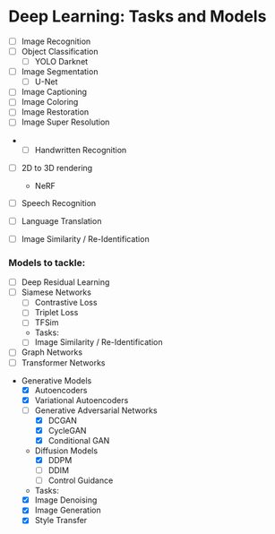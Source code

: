 # Deep Learning: Tasks and Models

- [ ] Image Recognition
- [ ] Object Classification
    - [ ] YOLO Darknet
- [ ] Image Segmentation
  - [ ] U-Net
- [ ] Image Captioning
- [ ] Image Coloring
- [ ] Image Restoration
- [ ] Image Super Resolution
- - [ ] Handwritten Recognition
- [ ] 2D to 3D rendering
  - NeRF
- [ ] Speech Recognition
- [ ] Language Translation
- [ ] Image Similarity / Re-Identification


### Models to tackle:
- [ ] Deep Residual Learning
- [ ] Siamese Networks
    - [ ] Contrastive Loss
    - [ ] Triplet Loss
    - [ ] TFSim
    - Tasks:
    - [ ] Image Similarity / Re-Identification
- [ ] Graph Networks
- [ ] Transformer Networks
- Generative Models
  - [x] Autoencoders
  - [x] Variational Autoencoders
  - [ ] Generative Adversarial Networks
    - [x] DCGAN
    - [x] CycleGAN
    - [x] Conditional GAN
  - Diffusion Models
    - [x] DDPM
    - [ ] DDIM
    - [ ] Control Guidance
  - Tasks:
  - [x] Image Denoising
  - [x] Image Generation
  - [x] Style Transfer
